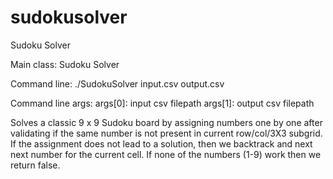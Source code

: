 sudokusolver
============

Sudoku Solver

Main class:
Sudoku Solver

Command line: 
./SudokuSolver input.csv output.csv

Command line args:
args[0]: input csv filepath
args[1]: output csv filepath

Solves a classic 9 x 9 Sudoku board by 
assigning numbers one by one after validating
if the same number is not present in current row/col/3X3 subgrid. If the assignment does not lead to a solution, then we backtrack and next next number for the current cell. If none of the numbers (1-9) work then we return false.

